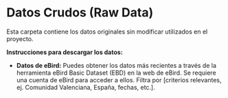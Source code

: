 # Datos Crudos (Raw Data)

Esta carpeta contiene los datos originales sin modificar utilizados en el proyecto.

**Instrucciones para descargar los datos:**

* **Datos de eBird:** Puedes obtener los datos más recientes a través de la herramienta eBird Basic Dataset (EBD) en la web de eBird. Se requiere una cuenta de eBird para acceder a ellos. Filtra por [criterios relevantes, ej. Comunidad Valenciana, España, fechas, etc.].
